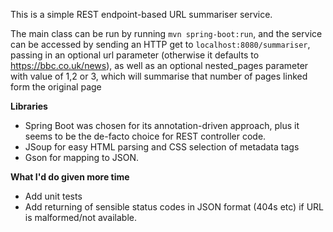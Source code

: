 This is a simple REST endpoint-based URL summariser service. 

The main class can be run by running `mvn spring-boot:run`, and the service can be accessed by sending an HTTP get to `localhost:8080/summariser`, passing in an optional url parameter (otherwise it defaults to https://bbc.co.uk/news), as well as an optional nested_pages parameter with value of 1,2 or 3, which will summarise that number of pages linked form the original page

**Libraries**

* Spring Boot was chosen for its annotation-driven approach, plus it seems to be the de-facto choice for REST controller code.
* JSoup for easy HTML parsing and CSS selection of metadata tags
* Gson for mapping to JSON.

**What I'd do given more time**

* Add unit tests
* Add returning of sensible status codes in JSON format (404s etc) if URL is malformed/not available. 


 
